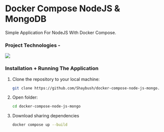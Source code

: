 # Docker Compose NodeJS & MongoDB

Simple Application For NodeJS With Docker Compose.

### Project Technologies - 

<img src="https://skillicons.dev/icons?i=javascript,nodejs,docker,mongo&perline=7" />

### Installation + Running The Application

1. Clone the repository to your local machine:
   ```sh
   git clone https://github.com/Shaybush/docker-compose-node-js-mongo.git
   
2. Open folder:
   ```sh
   cd docker-compose-node-js-mongo

3. Download sharing dependencies 
   ```sh
   docker compose up --build


